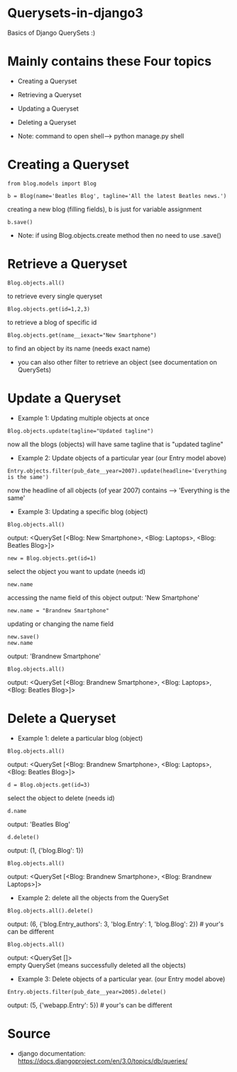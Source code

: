 # Querysets-in-django3
Basics of Django QuerySets :)

# Mainly contains these Four topics 
* Creating a Queryset
* Retrieving a Queryset
* Updating a Queryset
* Deleting a Queryset

* Note: command to open shell--> python manage.py shell 

# Creating a Queryset

`from blog.models import Blog`

`b = Blog(name='Beatles Blog', tagline='All the latest Beatles news.')`

creating a new blog (filling fields), b is just for variable assignment

`b.save()`
* Note: if using Blog.objects.create method then no need to use .save()


# Retrieve a Queryset

`Blog.objects.all()`  

to retrieve every single queryset

`Blog.objects.get(id=1,2,3)`

to retrieve a blog of specific id

`Blog.objects.get(name__iexact="New Smartphone")`

to find an object by its name (needs exact name)
* you can also other filter to retrieve an object (see documentation on QuerySets) 


# Update a Queryset

* Example 1: Updating multiple objects at once

`Blog.objects.update(tagline="Updated tagline")`  

now all the blogs (objects) will have same tagline that is "updated tagline"

* Example 2: Update objects of a particular year (our Entry model above)

`Entry.objects.filter(pub_date__year=2007).update(headline='Everything is the same')`

now the headline of all objects (of year 2007) contains --> 'Everything is the same'

* Example 3: Updating a specific blog (object)

`Blog.objects.all()`

output: <QuerySet [<Blog: New Smartphone>, <Blog: Laptops>, <Blog: Beatles Blog>]>

`new = Blog.objects.get(id=1)`

select the object you want to update (needs id)

`new.name`     

accessing the name field of this object
output: 'New Smartphone'   

`new.name = "Brandnew Smartphone"`    

updating or changing the name field

`new.save()`      
`new.name`     

output: 'Brandnew Smartphone'

`Blog.objects.all()`

output: <QuerySet [<Blog: Brandnew Smartphone>, <Blog: Laptops>, <Blog: Beatles Blog>]>

# Delete a Queryset

* Example 1: delete a particular blog (object)

`Blog.objects.all()`

output: <QuerySet [<Blog: Brandnew Smartphone>, <Blog: Laptops>, <Blog: Beatles Blog>]>

`d = Blog.objects.get(id=3)`

select the object to delete (needs id)

`d.name`  

output: 'Beatles Blog'

`d.delete()`  

output: (1, {'blog.Blog': 1})

`Blog.objects.all()`

output: <QuerySet [<Blog: Brandnew Smartphone>, <Blog: Brandnew Laptops>]>

* Example 2: delete all the objects from the QuerySet

`Blog.objects.all().delete()`

output: (6, {'blog.Entry_authors': 3, 'blog.Entry': 1, 'blog.Blog': 2}) # your's can be different

`Blog.objects.all()`

output: <QuerySet []>   
empty QuerySet (means successfully deleted all the objects)


* Example 3: Delete objects of a particular year. (our Entry model above)

`Entry.objects.filter(pub_date__year=2005).delete()`

output: (5, {'webapp.Entry': 5})  # your's can be different


# Source
* django documentation: https://docs.djangoproject.com/en/3.0/topics/db/queries/
